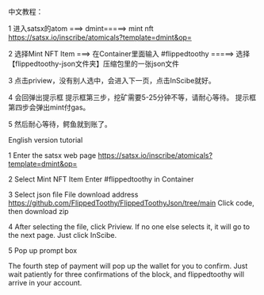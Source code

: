 中文教程：

1 进入satsx的atom ===>   dmint=====>  mint nft
https://satsx.io/inscribe/atomicals?template=dmint&op=


2 选择Mint NFT Item    ===>
在Container里面输入  #flippedtoothy  =====>
     选择【flippedtoothy-json文件夹】压缩包里的一张json文件


3 点击priview，没有别人选中，会进入下一页，点击InScibe就好。


4 会回弹出提示框
  提示框第三步，挖矿需要5-25分钟不等，请耐心等待。
  提示框第四步会弹出mint付gas。


5 然后耐心等待，鳄鱼就到账了。





English version tutorial

1 Enter the satsx web page
https://satsx.io/inscribe/atomicals?template=dmint&op=

2 Select Mint NFT Item
Enter #flippedtoothy in Container

3 Select json file
File download address
https://github.com/FlippedToothy/FlippedToothyJson/tree/main
Click code, then download zip

4 After selecting the file, click Priview. If no one else selects it, it will go to the next page. Just click InScibe.

5 Pop up prompt box

The fourth step of payment will pop up the wallet for you to confirm.
Just wait patiently for three confirmations of the block, and flippedtoothy will arrive in your account.



